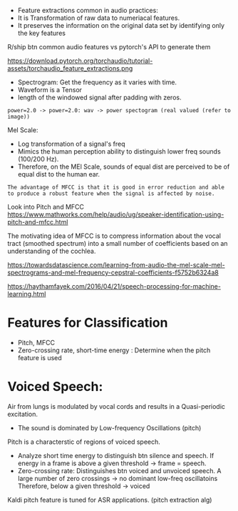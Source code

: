 * Feature extractions common in audio practices:
* It is Transformation of raw data to numeriacal features.
* It preserves the information on the original data set by identifying only the key features

R/ship btn common audio features vs pytorch's API to generate them

https://download.pytorch.org/torchaudio/tutorial-assets/torchaudio_feature_extractions.png

* Spectrogram: Get the frequency as it varies with time.
* Waveform is a Tensor
* length of the windowed signal after padding with zeros.
~~~~
power=2.0 -> power=2.0: wav -> power spectogram (real valued (refer to image))
~~~~
Mel Scale:
* Log transformation of a signal's freq
* Mimics the human perception ability to distinguish lower freq sounds (100/200 Hz).
* Therefore, on the MEl Scale, sounds of equal dist are perceived to be of equal dist to the human ear.

~~~
The advantage of MFCC is that it is good in error reduction and able to produce a robust feature when the signal is affected by noise.
~~~


Look into Pitch and MFCC
https://www.mathworks.com/help/audio/ug/speaker-identification-using-pitch-and-mfcc.html

The motivating idea of MFCC is to compress information about the vocal tract (smoothed spectrum) into a small number of coefficients based on an understanding of the cochlea.


https://towardsdatascience.com/learning-from-audio-the-mel-scale-mel-spectrograms-and-mel-frequency-cepstral-coefficients-f5752b6324a8

https://haythamfayek.com/2016/04/21/speech-processing-for-machine-learning.html

# Features for Classification
- Pitch, MFCC
- Zero-crossing rate, short-time energy : Determine when the pitch feature is used

# Voiced Speech:
Air from lungs is modulated by vocal cords and results in a Quasi-periodic excitation.
- The sound is dominated by Low-frequency Oscillations (pitch)

Pitch is a characterstic of regions of voiced speech.
- Analyze short time energy to distinguish btn silence and speech.
If energy in a frame is above a given threshold ->  frame  = speech.
- Zero-crossing rate: Distinguishes btn voiced and unvoiced speech.
A large number of zero crossings -> no dominant low-freq oscillatoins
Therefore, below a given threshold -> voiced

Kaldi pitch feature is tuned for ASR applications. (pitch extraction alg)
